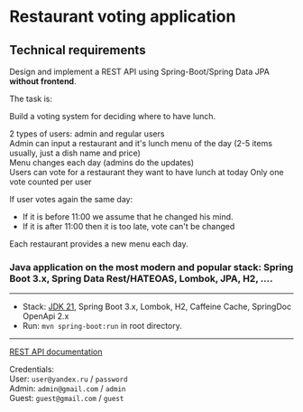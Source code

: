 # Restaurant voting application
## Technical requirements

Design and implement a REST API using Spring-Boot/Spring Data JPA **without frontend**.

The task is:

Build a voting system for deciding where to have lunch.

2 types of users: admin and regular users <br>
Admin can input a restaurant and it's lunch menu of the day (2-5 items usually, just a dish name and price) <br>
Menu changes each day (admins do the updates) <br>
Users can vote for a restaurant they want to have lunch at today
Only one vote counted per user

If user votes again the same day:
 - If it is before 11:00 we assume that he changed his mind.
 - If it is after 11:00 then it is too late, vote can't be changed <br>

Each restaurant provides a new menu each day.

### Java application on the most modern and popular stack: Spring Boot 3.x, Spring Data Rest/HATEOAS, Lombok, JPA, H2, ....

-------------------------------------------------------------
- Stack: [JDK 21](https://jdk.java.net/21/), Spring Boot 3.x, Lombok, H2, Caffeine Cache, SpringDoc OpenApi 2.x
- Run: `mvn spring-boot:run` in root directory.
-----------------------------------------------------
[REST API documentation](http://localhost:8080/)

Credentials:<br>
User:  `user@yandex.ru` / `password`<br>
Admin: `admin@gmail.com` / `admin` <br>
Guest: `guest@gmail.com` / `guest`
